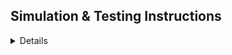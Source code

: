## Simulation & Testing Instructions

<details>

This project demonstrates an optimized RMSNorm operation using **Vitis HLS**. The simulation commands differ depending on the Vitis version. Please follow the instructions below according to your environment.

### Vitis HLS 2024.1 and Prior

For Vitis HLS versions prior to 2024.1, you can run the C-level simulation using the `vitis_hls` command:

```bash
vitis_hls -f ./csim.tcl
```

### Vitis HLS 2024.1 and Later

Starting with version 2024.1, the recommended command for running HLS simulations is `vitis-run`, which is part of the unified Vitis tool flow:

```bash
vitis-run --mode hls --tcl ./csim.tcl
```

### Testing Optimized Versions

This project allows you to switch between the original and optimized versions of the code using the **OPTIMIZED** environment variable.

* Run Optimized Version
  To run the optimized version, set `OPTIMIZED=1`:

  ```bash
  OPTIMIZED=1 vitis-run --mode hls --tcl ./csim.tcl
  ```

* Run Original Version
  To run the original version, set `OPTIMIZED=0`:

  ```bash
  OPTIMIZED=0 vitis-run --mode hls --tcl ./csim.tcl
  ```

</details>
